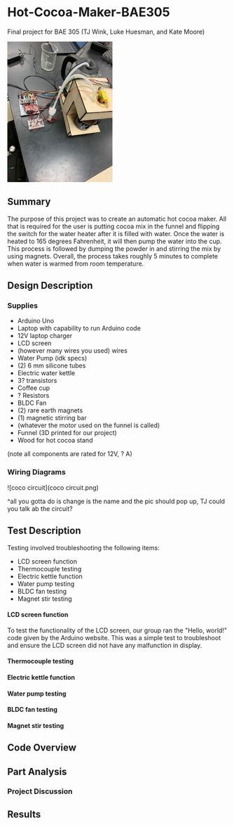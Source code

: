 # Hot-Cocoa-Maker-BAE305
Final project for BAE 305 (TJ Wink, Luke Huesman, and Kate Moore)


![Full_Cocoa_Pic](Full_Cocoa_Pic.jpg)


## Summary

The purpose of this project was to create an automatic hot cocoa maker. All that is required for the user is putting cocoa mix in the funnel and flipping the switch for the water heater after it is filled with water. Once the water is heated to 165 degrees Fahrenheit, it will then pump the water into the cup. This process is followed by dumping the powder in and stirring the mix by using magnets. Overall, the process takes roughly 5 minutes to complete when water is warmed from room temperature. 


## Design Description

### Supplies

- Arduino Uno
- Laptop with capability to run Arduino code
- 12V laptop charger
- LCD screen
- (however many wires you used) wires
- Water Pump (idk specs)
- (2) 6 mm silicone tubes
- Electric water kettle
- 3? transistors
- Coffee cup
- ? Resistors
- BLDC Fan
- (2) rare earth magnets
- (1) magnetic stirring bar
- (whatever the motor used on the funnel is called)
- Funnel (3D printed for our project)
- Wood for hot cocoa stand

(note all components are rated for 12V, ? A)

### Wiring Diagrams

![coco circuit](coco circuit.png)

^all you gotta do is change is the name and the pic should pop up, TJ could you talk ab the circuit?

## Test Description

Testing involved troubleshooting the following items:
- LCD screen function
- Thermocouple testing
- Electric kettle function
- Water pump testing
- BLDC fan testing
- Magnet stir testing

#### **LCD screen function**
To test the functionality of the LCD screen, our group ran the "Hello, world!" code given by the Arduino website. This was a simple test to troubleshoot and ensure the LCD screen did not have any malfunction in display. 

#### **Thermocouple testing**



#### **Electric kettle function**



#### **Water pump testing**



#### **BLDC fan testing**



#### **Magnet stir testing**


## Code Overview

## Part Analysis

### Project Discussion

## Results
